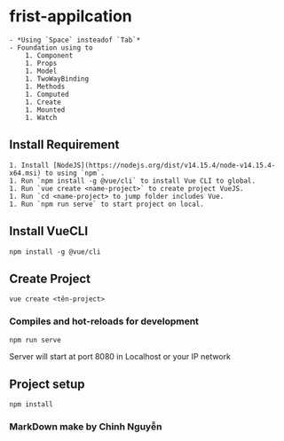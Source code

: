 # frist-appilcation
    - *Using `Space` insteadof `Tab`*
    - Foundation using to
        1. Component
        1. Props
        1. Model
        1. TwoWayBinding
        1. Methods
        1. Computed
        1. Create
        1. Mounted
        1. Watch

## Install Requirement
    1. Install [NodeJS](https://nodejs.org/dist/v14.15.4/node-v14.15.4-x64.msi) to using `npm`.
    1. Run `npm install -g @vue/cli` to install Vue CLI to global.
    1. Run `vue create <name-project>` to create project VueJS.
    1. Run `cd <name-project> to jump folder includes Vue.
    1. Run `npm run serve` to start project on local.

## Install VueCLI
```
npm install -g @vue/cli
```
## Create Project
```
vue create <tên-project>
```
### Compiles and hot-reloads for development
```
npm run serve
```
Server will start at port 8080 in Localhost or your IP network

## Project setup
```
npm install
```


### MarkDown make by Chinh Nguyễn
